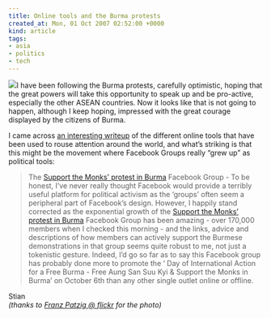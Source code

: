 ```yaml
---
title: Online tools and the Burma protests
created_at: Mon, 01 Oct 2007 02:52:00 +0000
kind: article
tags:
- asia
- politics
- tech
---
```


![](http://farm2.static.flickr.com/1076/1459528678_beb7604333_m.jpg)I
have been following the Burma protests, carefully optimistic, hoping
that the great powers will take this opportunity to speak up and be
pro-active, especially the other ASEAN countries. Now it looks like that
is not going to happen, although I keep hoping, impressed with the great
courage displayed by the citizens of Burma.

I came across [an interesting
writeup](http://www.tamaleaver.net/2007/09/30/blogging-burma/) of the
different online tools that have been used to rouse attention around the
world, and what’s striking is that this might be the movement where
Facebook Groups really “grew up” as political tools:

> The [Support the Monks’ protest in
> Burma](http://uwaedu.facebook.com/group.php?gid=24957770200) Facebook
> Group - To be honest, I’ve never really thought Facebook would provide
> a terribly useful platform for political activism as the ‘groups’
> often seem a peripheral part of Facebook’s design. However, I happily
> stand corrected as the exponential growth of the [Support the Monks’
> protest in
> Burma](http://uwaedu.facebook.com/group.php?gid=24957770200) Facebook
> Group has been amazing - over 170,000 members when I checked this
> morning - and the links, advice and descriptions of how members can
> actively support the Burmese demonstrations in that group seems quite
> robust to me, not just a tokenistic gesture. Indeed, I’d go so far as
> to say this Facebook group has probably done more to promote the ‘ Day
> of International Action for a Free Burma - Free Aung San Suu Kyi &
> Support the Monks in Burma’ on October 6th than any other single
> outlet online or offline.

Stian\
 *(thanks to [Franz Patzig @
flickr](http://flickr.com/photos/franzlife/) for the photo)*
